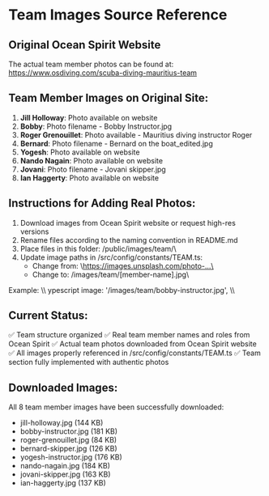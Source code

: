 # Team Images Source Reference

## Original Ocean Spirit Website

The actual team member photos can be found at:
https://www.osdiving.com/scuba-diving-mauritius-team

## Team Member Images on Original Site:

1. **Jill Holloway**: Photo available on website
2. **Bobby**: Photo filename - Bobby Instructor.jpg
3. **Roger Grenouillet**: Photo available - Mauritius diving instructor Roger
4. **Bernard**: Photo filename - Bernard on the boat_edited.jpg
5. **Yogesh**: Photo available on website
6. **Nando Nagain**: Photo available on website
7. **Jovani**: Photo filename - Jovani skipper.jpg
8. **Ian Haggerty**: Photo available on website

## Instructions for Adding Real Photos:

1. Download images from Ocean Spirit website or request high-res versions
2. Rename files according to the naming convention in README.md
3. Place files in this folder: \/public/images/team/\
4. Update image paths in \/src/config/constants/TEAM.ts\:
   - Change from: \https://images.unsplash.com/photo-...\
   - Change to: \/images/team/[member-name].jpg\

Example:
\\\ ypescript
image: '/images/team/bobby-instructor.jpg',
\\\

## Current Status:

✅ Team structure organized
✅ Real team member names and roles from Ocean Spirit
✅ Actual team photos downloaded from Ocean Spirit website
✅ All images properly referenced in /src/config/constants/TEAM.ts
✅ Team section fully implemented with authentic photos

## Downloaded Images:

All 8 team member images have been successfully downloaded:

- jill-holloway.jpg (144 KB)
- bobby-instructor.jpg (181 KB)
- roger-grenouillet.jpg (84 KB)
- bernard-skipper.jpg (126 KB)
- yogesh-instructor.jpg (176 KB)
- nando-nagain.jpg (184 KB)
- jovani-skipper.jpg (163 KB)
- ian-haggerty.jpg (137 KB)
